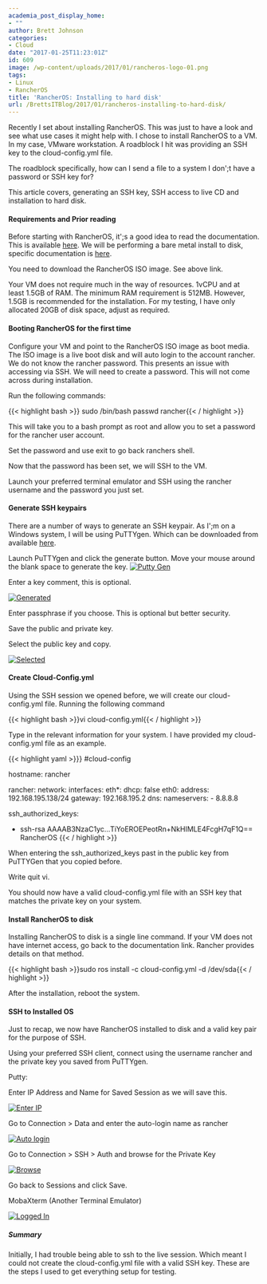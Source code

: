 ```yaml
---
academia_post_display_home:
- ""
author: Brett Johnson
categories:
- Cloud
date: "2017-01-25T11:23:01Z"
id: 609
image: /wp-content/uploads/2017/01/rancheros-logo-01.png
tags:
- Linux
- RancherOS
title: 'RancherOS: Installing to hard disk'
url: /BrettsITBlog/2017/01/rancheros-installing-to-hard-disk/
---
```


Recently I set about installing RancherOS. This was just to have a look and see what use cases it might help with. I chose to install RancherOS to a VM. In my case, VMware workstation. A roadblock I hit was providing an SSH key to the cloud-config.yml file.

The roadblock specifically, how can I send a file to a system I don';t have a password or SSH key for?

This article covers, generating an SSH key, SSH access to live CD and installation to hard disk.

#### Requirements and Prior reading

Before starting with RancherOS, it';s a good idea to read the documentation. This is available [here](https://docs.rancher.com/os/running-rancheros/workstation/boot-from-iso/). We will be performing a bare metal install to disk, specific documentation is [here](https://docs.rancher.com/os/running-rancheros/server/install-to-disk/).

You need to download the RancherOS ISO image. See above link.

Your VM does not require much in the way of resources. 1vCPU and at least 1.5GB of RAM. The minimum RAM requirement is 512MB. However, 1.5GB is recommended for the installation. For my testing, I have only allocated 20GB of disk space, adjust as required.

#### Booting RancherOS for the first time

Configure your VM and point to the RancherOS ISO image as boot media. The ISO image is a live boot disk and will auto login to the account rancher. We do not know the rancher password. This presents an issue with accessing via SSH. We will need to create a password. This will not come across during installation.

Run the following commands:

{{< highlight bash >}} sudo /bin/bash
passwd rancher{{< / highlight >}}

This will take you to a bash prompt as root and allow you to set a password for the rancher user account.

Set the password and use exit to go back ranchers shell.

<p class="">
  Now that the password has been set, we will SSH to the VM.
</p>

Launch your preferred terminal emulator and SSH using the rancher username and the password you just set.

#### Generate SSH keypairs

There are a number of ways to generate an SSH keypair. As I';m on a Windows system, I will be using PuTTYgen. Which can be downloaded from available [here](http://www.chiark.greenend.org.uk/~sgtatham/putty/latest.html).

Launch PuTTYgen and click the generate button. Move your mouse around the blank space to generate the key.
[![Putty Gen](/assets/images/2017/01/PuttyGen.png)]({{site.url}}/assets/images/2017/01/PuttyGen.png)

Enter a key comment, this is optional.

[![Generated](/assets/images/2017/01/PuttyGen-Generated.png)]({{site.url}}/assets/images/2017/01/PuttyGen-Generated.png)

Enter passphrase if you choose. This is optional but better security.

Save the public and private key.

Select the public key and copy.

[![Selected](/assets/images/2017/01/PuttyGen-Selected.png)]({{site.url}}/assets/images/2017/01/PuttyGen-Selected.png)

#### Create Cloud-Config.yml

Using the SSH session we opened before, we will create our cloud-config.yml file. Running the following command

{{< highlight bash >}}vi cloud-config.yml{{< / highlight >}}

Type in the relevant information for your system. I have provided my cloud-config.yml file as an example.

{{< highlight yaml >}}}
#cloud-config

hostname: rancher

rancher:
  network:
    interfaces:
      eth*:
       dhcp: false
      eth0:
       address: 192.168.195.138/24
       gateway: 192.168.195.2
    dns:
     nameservers:
      - 8.8.8.8

ssh_authorized_keys:
  - ssh-rsa AAAAB3NzaC1yc...TiYoEROEPeotRn+NkHIMLE4FcgH7qF1Q== RancherOS
{{< / highlight >}}

When entering the ssh\_authorized\_keys past in the public key from PuTTYGen that you copied before.

Write quit vi.

You should now have a valid cloud-config.yml file with an SSH key that matches the private key on your system.

#### Install RancherOS to disk

Installing RancherOS to disk is a single line command. If your VM does not have internet access, go back to the documentation link. Rancher provides details on that method.

{{< highlight bash >}}sudo ros install -c cloud-config.yml -d /dev/sda{{< / highlight >}}

After the installation, reboot the system.

#### SSH to Installed OS

Just to recap, we now have RancherOS installed to disk and a valid key pair for the purpose of SSH.

Using your preferred SSH client, connect using the username rancher and the private key you saved from PuTTYgen.

Putty:

Enter IP Address and Name for Saved Session as we will save this.

[![Enter IP](/assets/images/2017/01/Putty-Rancher-1.png)]({{site.url}}/assets/images/2017/01/Putty-Rancher-1.png)

Go to Connection > Data and enter the auto-login name as rancher

[![Auto login](/assets/images/2017/01/Putty-Rancher-2.png)]({{site.url}}/assets/images/2017/01/Putty-Rancher-2.png)

Go to Connection > SSH > Auth and browse for the Private Key

[![Browse](/assets/images/2017/01/Putty-Rancher-3.png)]({{site.url}}/assets/images/2017/01/Putty-Rancher-3.png)


Go back to Sessions and click Save.

MobaXterm (Another Terminal Emulator)

[![Logged In](/assets/images/2017/01/MobaXterm-Rancher.png)]({{site.url}}/assets/images/2017/01/MobaXterm-Rancher.png)

##### Summary

Initially, I had trouble being able to ssh to the live session. Which meant I could not create the cloud-config.yml file with a valid SSH key. These are the steps I used to get everything setup for testing.